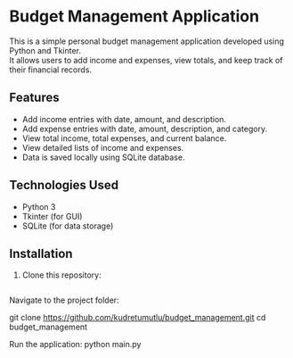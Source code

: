 # Budget Management Application

This is a simple personal budget management application developed using Python and Tkinter.  
It allows users to add income and expenses, view totals, and keep track of their financial records.

## Features

- Add income entries with date, amount, and description.
- Add expense entries with date, amount, description, and category.
- View total income, total expenses, and current balance.
- View detailed lists of income and expenses.
- Data is saved locally using SQLite database.

## Technologies Used

- Python 3
- Tkinter (for GUI)
- SQLite (for data storage)

## Installation

1. Clone this repository:
   ```bash

Navigate to the project folder:
   
   git clone https://github.com/kudretumutlu/budget_management.git
cd budget_management

Run the application:
python main.py
